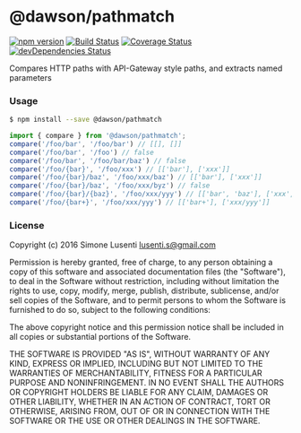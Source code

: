 # @dawson/pathmatch

[![npm version](https://badge.fury.io/js/%40dawson%2Fpathmatch.svg)](https://badge.fury.io/js/%40dawson%2Fpathmatch) 
[![Build Status](https://travis-ci.org/dawson-org/pathmatch.svg?branch=master)](https://travis-ci.org/dawson-org/pathmatch) 
[![Coverage Status](https://coveralls.io/repos/github/dawson-org/pathmatch/badge.svg?branch=master)](https://coveralls.io/github/dawson-org/pathmatch?branch=master) 
[![devDependencies Status](https://david-dm.org/dawson-org/pathmatch/dev-status.svg)](https://david-dm.org/dawson-org/pathmatch?type=dev)  

Compares HTTP paths with API-Gateway style paths, and extracts named parameters

### Usage

```bash
$ npm install --save @dawson/pathmatch
```

```js
import { compare } from '@dawson/pathmatch';
compare('/foo/bar', '/foo/bar') // [[], []]
compare('/foo/bar', '/foo') // false
compare('/foo/bar', '/foo/bar/baz') // false
compare('/foo/{bar}', '/foo/xxx') // [['bar'], ['xxx']]
compare('/foo/{bar}/baz', '/foo/xxx/baz') // [['bar'], ['xxx']]
compare('/foo/{bar}/baz', '/foo/xxx/byz') // false
compare('/foo/{bar}/{baz}', '/foo/xxx/yyy') // [['bar', 'baz'], ['xxx', 'yyy']]
compare('/foo/{bar+}', '/foo/xxx/yyy') // [['bar+'], ['xxx/yyy']]
```

### License

Copyright (c) 2016 Simone Lusenti <lusenti.s@gmail.com>

Permission is hereby granted, free of charge, to any person obtaining a copy
of this software and associated documentation files (the "Software"), to deal
in the Software without restriction, including without limitation the rights
to use, copy, modify, merge, publish, distribute, sublicense, and/or sell
copies of the Software, and to permit persons to whom the Software is
furnished to do so, subject to the following conditions:

The above copyright notice and this permission notice shall be included in all
copies or substantial portions of the Software.

THE SOFTWARE IS PROVIDED "AS IS", WITHOUT WARRANTY OF ANY KIND, EXPRESS OR
IMPLIED, INCLUDING BUT NOT LIMITED TO THE WARRANTIES OF MERCHANTABILITY,
FITNESS FOR A PARTICULAR PURPOSE AND NONINFRINGEMENT. IN NO EVENT SHALL THE
AUTHORS OR COPYRIGHT HOLDERS BE LIABLE FOR ANY CLAIM, DAMAGES OR OTHER
LIABILITY, WHETHER IN AN ACTION OF CONTRACT, TORT OR OTHERWISE, ARISING FROM,
OUT OF OR IN CONNECTION WITH THE SOFTWARE OR THE USE OR OTHER DEALINGS IN THE
SOFTWARE.
